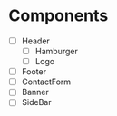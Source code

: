 # Components

- [ ] Header
  - [ ] Hamburger
  - [ ] Logo
- [ ] Footer
- [ ] ContactForm
- [ ] Banner
- [ ] SideBar

